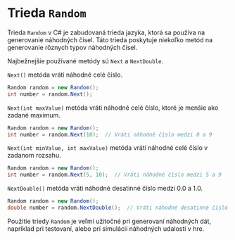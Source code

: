 # Trieda `Random`

Trieda `Random` v C# je zabudovaná trieda jazyka, ktorá sa používa na generovanie náhodných čísel. Táto trieda poskytuje niekoľko metód na generovanie rôznych typov náhodných čísel.

Najbežnejšie používané metódy sú `Next` a `NextDouble`.

`Next()` metóda vráti náhodné celé číslo.

```csharp
Random random = new Random();
int number = random.Next();
```

`Next(int maxValue)` metóda vráti náhodné celé číslo, ktoré je menšie ako zadané maximum.

```csharp
Random random = new Random();
int number = random.Next(10);  // Vráti náhodné číslo medzi 0 a 9
```

`Next(int minValue, int maxValue)` metóda vráti náhodné celé číslo v zadanom rozsahu.

```csharp
Random random = new Random();
int number = random.Next(5, 10);  // Vráti náhodné číslo medzi 5 a 9
```

`NextDouble()` metóda vráti náhodné desatinné číslo medzi 0.0 a 1.0.

```csharp
Random random = new Random();
double number = random.NextDouble();  // Vráti náhodné desatinné číslo medzi 0.0 a 1.0
```

Použitie triedy `Random` je veľmi užitočné pri generovaní náhodných dát, napríklad pri testovaní, alebo pri simulácii náhodných udalostí v hre.
